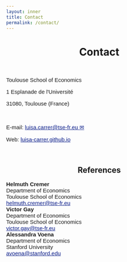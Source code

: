 ```yaml
---
layout: inner
title: Contact
permalink: /contact/
---
```


<head>
<link rel="shortcut icon" type="image/png" href="/favicon2.png">
</head>

# <center> Contact </center>

<p>&nbsp;
</p>

<p style="font-size:15px;font-family: 'Source Sans Pro', sans-serif"> Toulouse School of Economics </p>

<p style="font-size:15px;font-family: 'Source Sans Pro', sans-serif"> 1 Esplanade de l'Université </p>

<p style="font-size:15px;font-family: 'Source Sans Pro', sans-serif">  31080, Toulouse (France) </p>

<p>&nbsp;
</p>

<p style="font-size:15px;font-family: 'Source Sans Pro', sans-serif"> E-mail: <a style="color: #081b88" href= "mailto:luisa.carrer@tse-fr.eu">luisa.carrer@tse-fr.eu &#9993;</a> </p>
<p style="font-size:15px;font-family: 'Source Sans Pro', sans-serif"> Web: <a style="color: #081b88" href="https://luisa-carrer.github.io">luisa-carrer.github.io</a> </p>





<p>&nbsp;
</p>

## <center> References </center>

<div class="row">
    <div class="col-md-4" style="font-size:15px;font-family: 'Source Sans Pro', sans-serif">
        <strong>Helmuth Cremer</strong>
        <br>Department of Economics
        <br>Toulouse School of Economics
        <br><a style="color: #081b88" href="mailto:helmuth.cremer@tse-fr.eu">helmuth.cremer@tse-fr.eu</a>
    </div>
    <div class="col-md-4" style="font-size:15px;font-family: 'Source Sans Pro', sans-serif">
        <strong>Victor Gay</strong>
        <br>Department of Economics
        <br>Toulouse School of Economics
        <br><a style="color: #081b88" href="mailto:victor.gay@tse-fr.eu">victor.gay@tse-fr.eu</a>
    </div>
    <div class="col-md-4" style="font-size:15px;font-family: 'Source Sans Pro', sans-serif">
        <strong>Alessandra Voena</strong>
        <br>Department of Economics
        <br>Stanford University
        <br><a style="color: #081b88" href="mailto:avoena@stanford.edu">avoena@stanford.edu</a>
    </div>
</div>













